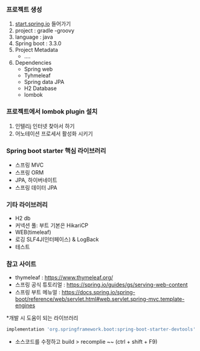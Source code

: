 ### 프로젝트 생성

1. [start.spring.io](http://start.spring.io) 들어가기
2. project : gradle -groovy
3. language : java
4. Spring boot : 3.3.0
5. Project Metadata
    - ….
6. Dependencies
    - Spring web
    - Tyhmeleaf
    - Spring data JPA
    - H2 Database
    - lombok

### 프로젝트에서 lombok plugin 설치

1. 인텔리j 인터넷 찾아서 하기
2. 어노테이션 프로세서 활성화 시키기
### 

### Spring boot starter 핵심 라이브러리

- 스프링 MVC
- 스프링 ORM
- JPA, 하이버네이트
- 스프링 데이터 JPA

### 기타 라이브러리

- H2 db
- 커넥션 풀: 부트 기본은 HikariCP
- WEB(timeleaf)
- 로깅 SLF4J(인터페이스) & LogBack
- 테스트

### 참고 사이트

- thymeleaf : https://www.thymeleaf.org/
- 스프링 공식 튜토리얼 : https://spring.io/guides/gs/serving-web-content
- 스프링 부트 메뉴얼 : https://docs.spring.io/spring-boot/reference/web/servlet.html#web.servlet.spring-mvc.template-engines

*개발 시 도움이 되는 라이브러리

```jsx
implementation 'org.springframework.boot:spring-boot-starter-devtools'
```

- 소스코드를 수정하고 build > recomplie ~~ (ctrl + shift + F9)